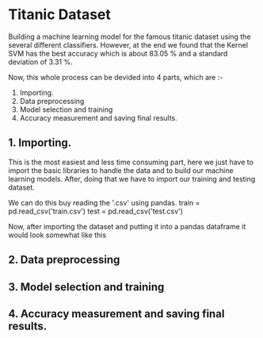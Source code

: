 # Titanic Dataset
Building a machine learning model for the famous titanic dataset using the several different classifiers. However, at the end we found that the Kernel SVM has the best accuracy which is about 83.05 % and a standard deviation of 3.31 %.

Now, this whole process can be devided into 4 parts, which are :-

1. Importing.
2. Data preprocessing
3. Model selection and training 
4. Accuracy measurement and saving final results.

## 1. Importing.

This is the most easiest and less time consuming part, here we just have to import the basic libraries to handle the data and to build our machine learning models. After, doing that we have to import our training and testing dataset. 

We can do this buy reading the '.csv' using pandas.
  train = pd.read_csv('train.csv')
  test = pd.read_csv('test.csv')

Now, after importing the dataset and putting it into a pandas dataframe it would look somewhat like this 

## 2. Data preprocessing

## 3. Model selection and training 

## 4. Accuracy measurement and saving final results.
